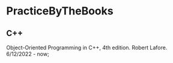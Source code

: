 # PracticeByTheBooks

<h2>C++</h2>
Object-Oriented Programming in C++, 4th edition. Robert Lafore.
</br>6/12/2022 - now;
